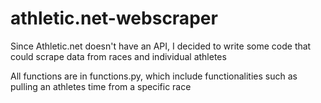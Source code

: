 # athletic.net-webscraper

Since Athletic.net doesn't have an API, I decided to write some code that could scrape data from races and individual athletes

All functions are in functions.py, which include functionalities such as pulling an athletes time from a specific race

